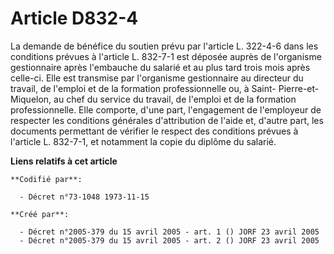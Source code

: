 # Article D832-4

La demande de bénéfice du soutien prévu par l'article L. 322-4-6 dans les conditions prévues à l'article L. 832-7-1 est
déposée auprès de l'organisme gestionnaire après l'embauche du salarié et au plus tard trois mois après celle-ci. Elle est
transmise par l'organisme gestionnaire au directeur du travail, de l'emploi et de la formation professionnelle ou, à Saint-
Pierre-et-Miquelon, au chef du service du travail, de l'emploi et de la formation professionnelle. Elle comporte, d'une part,
l'engagement de l'employeur de respecter les conditions générales d'attribution de l'aide et, d'autre part, les documents
permettant de vérifier le respect des conditions prévues à l'article L. 832-7-1, et notamment la copie du diplôme du salarié.

**Liens relatifs à cet article**

	**Codifié par**:

	  - Décret n°73-1048 1973-11-15

	**Créé par**:

	  - Décret n°2005-379 du 15 avril 2005 - art. 1 () JORF 23 avril 2005
	  - Décret n°2005-379 du 15 avril 2005 - art. 2 () JORF 23 avril 2005
